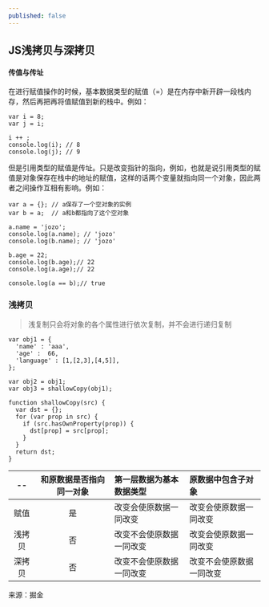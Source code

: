 ```yaml
---
published: false
---
```

## JS浅拷贝与深拷贝


#### 传值与传址

在进行赋值操作的时候，基本数据类型的赋值（=）是在内存中新开辟一段栈内存，然后再把再将值赋值到新的栈中。例如：

```
var i = 8;
var j = i;

i ++ ;
console.log(i); // 8
console.log(j); // 9
```


但是引用类型的赋值是传址。只是改变指针的指向，例如，也就是说引用类型的赋值是对象保存在栈中的地址的赋值，这样的话两个变量就指向同一个对象，因此两者之间操作互相有影响。例如：

```
var a = {}; // a保存了一个空对象的实例
var b = a;  // a和b都指向了这个空对象

a.name = 'jozo';
console.log(a.name); // 'jozo'
console.log(b.name); // 'jozo'

b.age = 22;
console.log(b.age);// 22
console.log(a.age);// 22

console.log(a == b);// true
```

### 浅拷贝

>浅复制只会将对象的各个属性进行依次复制，并不会进行递归复制

```
var obj1 = {
  'name' : 'aaa',
  'age' :  66,
  'language' : [1,[2,3],[4,5]],
};

var obj2 = obj1;
var obj3 = shallowCopy(obj1);

function shallowCopy(src) {
  var dst = {};
  for (var prop in src) {
    if (src.hasOwnProperty(prop)) {
      dst[prop] = src[prop];
    }
  }
  return dst;
}

```


|--|和原数据是否指向同一对象|第一层数据为基本数据类型|原数据中包含子对象|
|:-:|:---------------------:|:-----------------------|:-----------------|
|赋值|是|改变会使原数据一同改变|改变会使原数据一同改变|
|浅拷贝|否|改变不会使原数据一同改变|改变会使原数据一同改变|
|深拷贝|否|改变不会使原数据一同改变|改变不会使原数据一同改变|











来源：掘金
